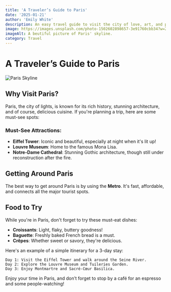 ```yaml
---
title: 'A Traveler’s Guide to Paris'
date: '2025-01-21'
author: 'Emily White'
description: An easy travel guide to visit the city of love, art, and pastry.
image: https://images.unsplash.com/photo-1502602898657-3e91760cbb34?w=250&h=200
imageAlt: A beutiful picture of Paris' skyline.
category: Travel
---
```


# A Traveler’s Guide to Paris

![Paris Skyline](https://images.unsplash.com/photo-1493815793589-3465bb9936b9?crop=entropy&cs=tinysrgb&fit=max&fm=jpg&ixid=MnwxOTk3NjV8MHwxfGFsbHwxfHx8fHx8fHwxNjIxOTk4MjU4&ixlib=rb-1.2.1&q=80&w=4000)

## Why Visit Paris?

Paris, the city of lights, is known for its rich history, stunning architecture, and of course, delicious cuisine. If you're planning a trip, here are some must-see spots:

### Must-See Attractions:
- **Eiffel Tower**: Iconic and beautiful, especially at night when it's lit up!
- **Louvre Museum**: Home to the famous Mona Lisa.
- **Notre-Dame Cathedral**: Stunning Gothic architecture, though still under reconstruction after the fire.

## Getting Around Paris

The best way to get around Paris is by using the **Metro**. It's fast, affordable, and connects all the major tourist spots.

## Food to Try

While you're in Paris, don't forget to try these must-eat dishes:
- **Croissants**: Light, flaky, buttery goodness!
- **Baguette**: Freshly baked French bread is a must.
- **Crêpes**: Whether sweet or savory, they're delicious.
  
Here's an example of a simple itinerary for a 3-day stay:

```text
Day 1: Visit the Eiffel Tower and walk around the Seine River.
Day 2: Explore the Louvre Museum and Tuileries Garden.
Day 3: Enjoy Montmartre and Sacré-Cœur Basilica.
```

Enjoy your time in Paris, and don’t forget to stop by a café for an espresso and some people-watching!
